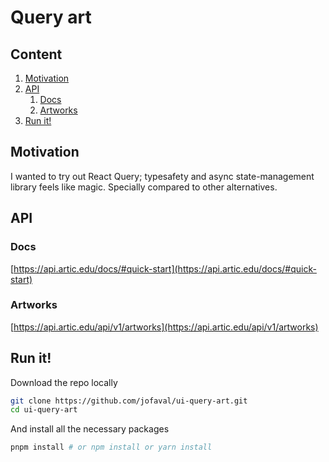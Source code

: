 # Query art

## Content

1. [Motivation](#motivation)
1. [API](#api)
   1. [Docs](#docs)
   1. [Artworks](#artworks)
1. [Run it!](#run-it)

## Motivation

I wanted to try out React Query; typesafety and async state-management library feels like magic. Specially compared to other alternatives.

## API

### Docs

[https://api.artic.edu/docs/#quick-start](https://api.artic.edu/docs/#quick-start)

### Artworks

[https://api.artic.edu/api/v1/artworks](https://api.artic.edu/api/v1/artworks)

## Run it!

Download the repo locally

```bash
git clone https://github.com/jofaval/ui-query-art.git
cd ui-query-art
```

And install all the necessary packages

```bash
pnpm install # or npm install or yarn install
```
